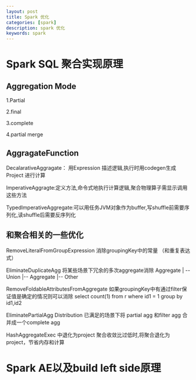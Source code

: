 ```yaml
---
layout: post
title: Spark 优化
categories: [spark]
description: spark 优化
keywords: spark
---
```


# Spark SQL 聚合实现原理

## Aggregation Mode

1.Partial

2.final

3.complete

4.partial merge

## AggragateFunction

DecalarativeAggragate： 用Expression 描述逻辑,执行时用codegen生成Project 进行计算

ImperativeAggragte:定义方法,命令式地执行计算逻辑,聚合物理算子需显示调用这些方法

TypedImperativeAggregate:可以用任务JVM对象作为buffer,写shuffle前需要序列化,读shuffle后需要反序列化

## 和聚合相关的一些优化

RemoveLiteralFromGroupExpression 消除groupingKey中的常量 （和重复表达式）

EliminateDuplicateAgg  将某些场景下冗余的多次aggregate消除 Aggregate | -- Union   |-- Aggregate |-- Other

RemoveFoldableAttributesFromAggregate 如果groupingKey中有通过filter保证值是确定的情况则可以消除 select count(1) from r where id1 = 1 group by id1,id2

EliminatePartialAgg Distribution 已满足的场景下将 partial agg 和filter agg 合并成一个complete agg

HashAggregateExec 中退化为project 聚合收敛比过低时,将聚合退化为project，节省内存和计算







# Spark AE以及build left side原理